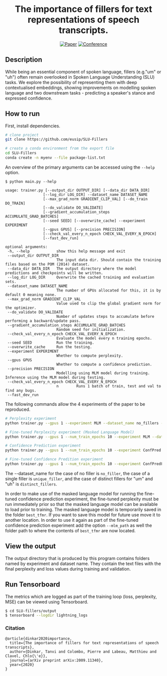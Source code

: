 <div align="center">

# The importance of fillers for text representations of speech transcripts.

[![Paper](http://img.shields.io/badge/paper-arxiv.2009.11340-B31B1B.svg)](https://arxiv.org/abs/2009.11340)
[![Conference](http://img.shields.io/badge/EMNLP-2020-4b44ce.svg)](https://2020.emnlp.org/schedule#s1024)
<!--
[![Conference](http://img.shields.io/badge/ICLR-2019-4b44ce.svg)](https://papers.nips.cc/book/advances-in-neural-information-processing-systems-31-2018)
[![Conference](http://img.shields.io/badge/AnyConference-year-4b44ce.svg)](https://papers.nips.cc/book/advances-in-neural-information-processing-systems-31-2018) -->
<!--
ARXIV
[![Paper](http://img.shields.io/badge/arxiv-math.co:1480.1111-B31B1B.svg)](https://www.nature.com/articles/nature14539)
-->
<!--
![CI testing](https://github.com/PyTorchLightning/deep-learning-project-template/workflows/CI%20testing/badge.svg?branch=master&event=push)
-->

<!--
Conference
-->
</div>

## Description
While being an essential component of spoken language, fillers (e.g."um" or "uh") often remain overlooked in Spoken Language Understanding (SLU) tasks. We explore the possibility of representing them with deep contextualised embeddings, showing improvements on modelling spoken language and two downstream tasks - predicting a speaker's stance and expressed confidence.

## How to run
First, install dependencies.
```bash
# clone project
git clone https://github.com/eusip/SLU-Fillers

# create a conda environment from the export file
cd SLU-Fillers
conda create -n myenv --file package-list.txt
 ```
An overview of the primary arguments can be accessed using the `--help` option.
 ```
$ python main.py --help

usage: trainer.py [--output_dir OUTPUT_DIR] [--data_dir DATA_DIR]
                  [--log_dir LOG_DIR] --dataset_name DATASET_NAME
                  [--max_grad_norm GRADIENT_CLIP_VAL] [--do_train DO_TRAIN]
                  [--do_validate DO_VALIDATE]
                  [--gradient_accumulation_steps ACCUMULATE_GRAD_BATCHES]
                  [--seed SEED] [--overwrite_cache] --experiment EXPERIMENT
                  [--gpus GPUS] [--precision PRECISION]
                  [--check_val_every_n_epoch CHECK_VAL_EVERY_N_EPOCH]
                  [--fast_dev_run]

optional arguments:
  -h, --help            show this help message and exit
  --output_dir OUTPUT_DIR
                        The input data dir. Should contain the training files based on the POM (2014) dataset.
  --data_dir DATA_DIR   The output directory where the model predictions and checkpoints will be written.
  --log_dir LOG_DIR     Overwrite the cached training and evaluation sets.
  --dataset_name DATASET_NAME
                        The number of GPUs allocated for this, it is by default 0 meaning none.
  --max_grad_norm GRADIENT_CLIP_VAL
                        Value used to clip the global gradient norm for the optimizer.
  --do_validate DO_VALIDATE
                        Number of updates steps to accumulate before performing a backward/update pass.
  --gradient_accumulation_steps ACCUMULATE_GRAD_BATCHES
                        Random seed for initialization.
  --check_val_every_n_epoch CHECK_VAL_EVERY_N_EPOCH
                        Evaluate the model every n training epochs.
  --seed SEED           Run the training.
  --overwrite_cache     Run the testing.
  --experiment EXPERIMENT
                        Whether to compute perplexity.
  --gpus GPUS
                        Whether to compute a confidence prediction.
  --precision PRECISION
                        Modelling using MLM model during training. Inference using the MLM model during testing.
  --check_val_every_n_epoch CHECK_VAL_EVERY_N_EPOCH
                        n        Runs 1 batch of train, test and val to find any bugs.
  --fast_dev_run
 ```
 The following commands allow the 4 experiments of the paper to be reproduced.
 ```bash
# Perplexity experiment
python trainer.py --gpus 1 --experiment MLM --dataset_name no_fillers --do_train False --do_validate True

# Fine-tuned Perplexity experiment (Masked Language Model)
python trainer.py --gpus 1 --num_train_epochs 10 --experiment MLM --dataset_name no_fillers

# Confidence Prediction experiment
python trainer.py --gpus 1 --num_train_epochs 10 --experiment ConfPred --dataset_name no_fillers

# Fine-tuned Confidence Predition experiment
python trainer.py --gpus 1 --num_train_epochs 10 --experiment ConfPredFT --dataset_name no_fillers
```
The --dataset_name for the case of no filler is `no_filler`, the case of a single filler is `unique_filler`, and the case of distinct fillers for "um" and "uh" is `distinct_fillers`.

In order to make use of the masked language model for running the fine-tuned confidence prediction experiment, the fine-tuned perplexity must be run immediately prior so that the masked language model can be available to load prior to training. The masked language model is temporarily saved in the folder `best_tfmr`. If you want to save this model for future use move it to another location. In order to use it again as part of the fine-tuned confidence prediction experiment add the option `--mlm_path` as well the folder path to where the contents of `best_tfmr` are now located.

## View the output
The output directory that is produced by this program contains folders named by experiment and dataset name. They contain the text files with the final perplexity and loss values during training and validation.

<!--
. <br>
+-- best_tfmr <br>
|&nbsp;&nbsp;&nbsp;&nbsp;&nbsp;+--config.json <br>
|&nbsp;&nbsp;&nbsp;&nbsp;&nbsp;+--pytorch_model.bin <br>
|&nbsp;&nbsp;&nbsp;&nbsp;&nbsp;+--special_tokens_map.json <br>
|&nbsp;&nbsp;&nbsp;&nbsp;&nbsp;+--tokenizer_config.json <br>
|&nbsp;&nbsp;&nbsp;&nbsp;&nbsp;+--vocab.txt <br>
+-- checkpoints <br>
|&nbsp;&nbsp;&nbsp;&nbsp;&nbsp;+-- checkpoint-perplexity.ckpt <br>
|&nbsp;&nbsp;&nbsp;&nbsp;&nbsp;+-- checkpoint-perplexity_ft.ckpt <br>
|&nbsp;&nbsp;&nbsp;&nbsp;&nbsp;+-- checkpoint-prediction.ckpt <br>
|&nbsp;&nbsp;&nbsp;&nbsp;&nbsp;+-- checkpoint-prediction_ft.ckpt <br>
|&nbsp;&nbsp;&nbsp;&nbsp;&nbsp;+-- 'experiment'_'dataset_name' <br>
|&nbsp;&nbsp;&nbsp;&nbsp;&nbsp;&nbsp;&nbsp;&nbsp;&nbsp;&nbsp;&nbsp;+-- version_*n* <br>
-->

## Run Tensorboard
The metrics which are logged as part of the training loop (loss, perplexity, MSE) can be viewed using Tensorboard.
```bash
$ cd SLU-fillers/output
$ tensorboard --logdir lightning_logs
```

<!--
## Imports
This project is setup as a package which means you can now easily import any file into any other file like so:
```python
from project.datasets.mnist import mnist
from project.lit_classifier_main import LitClassifier
from pytorch_lightning import Trainer
-->
<!--
# model
model = LitClassifier()
-->
<!--
# data
train, val, test = mnist()
-->
<!--
# train
trainer = Trainer()
trainer.fit(model, train, val)
-->
<!--
# test using the best model!
trainer.test(test_dataloaders=test)
```
-->


### Citation
```
@article{dinkar2020importance,
  title={The importance of fillers for text representations of speech transcripts},
  author={Dinkar, Tanvi and Colombo, Pierre and Labeau, Matthieu and Clavel, Chlo{\'e}},
  journal={arXiv preprint arXiv:2009.11340},
  year={2020}
}
```
